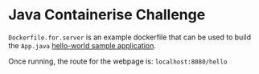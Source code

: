 # Java Containerise Challenge
`Dockerfile.for.server` is an example dockerfile that can be used to build the `App.java` [hello-world sample application](https://github.com/briansay/hello-world-samples/blob/main/java/App.java).

Once running, the route for the webpage is: `localhost:8080/hello`